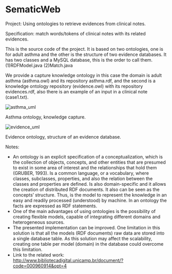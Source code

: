 # SematicWeb
Project: Using ontologies to retrieve evidences from clinical notes.

Specification: match words/tokens of clinical notes with its related evidences.

This is the source code of the project. It is based on two ontologies, one is for adult asthma and the other is the structure of two evidence databases.
It has two classes and a MySQL database, this is the order to call them.
(1)RDFModel.java
(2)Match.java

We provide a capture knowledge ontology in this case the domain is adult asthma (asthma.owl) and its repository asthma.rdf, and the second is a knowledge ontology repository (evidence.owl) with its repository evidences.rdf, also there is an example of an input in a clinical note (case1.txt).

![asthma_uml](https://cloud.githubusercontent.com/assets/8194215/16206468/3d26c894-36ee-11e6-85b3-34353d32f840.png)

Asthma ontology, knowledge capture.

![evidence_uml](https://cloud.githubusercontent.com/assets/8194215/16206472/3eda832e-36ee-11e6-97a3-bf099fd5da57.png)

Evidence ontology, structure of an evidence database.

Notes:
 - An ontology is an explicit specification of a conceptualization, which is the collection
of objects, concepts, and other entities that are presumed to exist in some area of interest and
the relationships that hold them (GRUBER, 1993). Is a common language, or a vocabulary,
where classes, subclasses, properties, and also the relation between the classes and properties
are defined. Is also domain-specific and it allows the creation of distributed RDF documents. It
also can be seen as the concepts’ structure. Thus, is the model to represent the knowledge in an
easy and readily processed (understood) by machine. In an ontology the facts are expressed as
RDF statements.
 - One of the main advantages of using ontologies is the possibility of creating flexible
   models, capable of integrating different domains and heterogeneous sources.
 - The presented implementation can be improved. One limitation in this solution is
   that all the models (RDF documents) raw data are stored into a single database table. As this
   solution may affect the scalability, creating one table per model (domain) in the database could
   overcome this limitation.
 - Link to the related work: 
   http://www.bibliotecadigital.unicamp.br/document/?code=000960914&opt=4
